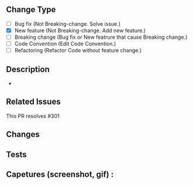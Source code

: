 
## Change Type
<!--- What types of changes does your code introduce? Put an `x` in all the boxes that apply: -->
- [ ] Bug fix (Not Breaking-change. Solve issue.)
- [x] New feature (Not Breaking-change. Add new feature.)
- [ ] Breaking change (Bug fix or New featrure that cause Breaking change.)
- [ ] Code Convention (Edit Code Convention.)
- [ ] Refactoring (Refactor Code without feature change.)
​
​
## Description
* 

## Related Issues
<!-- Please link related issue. -->
<!-- Please link related task. -->
This PR resolves #301
​
## Changes
<!-- Please describe the changes of the code. -->


## Tests
<!--- Please describe the procedure to test. -->
<!--- Please describe the environment you tested, and the environment should be tested over. -->


## Capetures (screenshot, gif) :
<!-- Please show the implemented feature using screenshot / gif, etc. -->